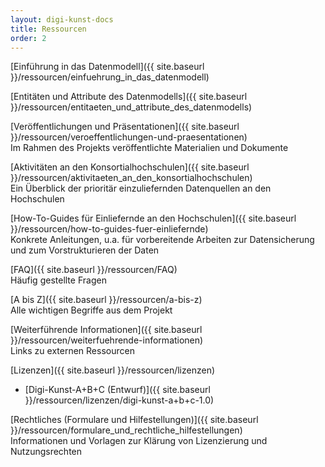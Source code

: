 ```yaml
---
layout: digi-kunst-docs
title: Ressourcen
order: 2
---
```


[Einführung in das Datenmodell]({{ site.baseurl }}/ressourcen/einfuehrung_in_das_datenmodell)

[Entitäten und Attribute des Datenmodells]({{ site.baseurl }}/ressourcen/entitaeten_und_attribute_des_datenmodells)

[Veröffentlichungen und Präsentationen]({{ site.baseurl }}/ressourcen/veroeffentlichungen-und-praesentationen)\
Im Rahmen des Projekts veröffentlichte Materialien und Dokumente

[Aktivitäten an den Konsortialhochschulen]({{ site.baseurl }}/ressourcen/aktivitaeten_an_den_konsortialhochschulen)\
Ein Überblick der prioritär einzuliefernden Datenquellen an den Hochschulen

[How-To-Guides für Einliefernde an den Hochschulen]({{ site.baseurl }}/ressourcen/how-to-guides-fuer-einliefernde)\
Konkrete Anleitungen, u.a. für vorbereitende Arbeiten zur Datensicherung und zum Vorstrukturieren der Daten

[FAQ]({{ site.baseurl }}/ressourcen/FAQ)\
Häufig gestellte Fragen

[A bis Z]({{ site.baseurl }}/ressourcen/a-bis-z)\
Alle wichtigen Begriffe aus dem Projekt

[Weiterführende Informationen]({{ site.baseurl }}/ressourcen/weiterfuehrende-informationen)\
Links zu externen Ressourcen

[Lizenzen]({{ site.baseurl }}/ressourcen/lizenzen)

- [Digi-Kunst-A+B+C (Entwurf)]({{ site.baseurl }}/ressourcen/lizenzen/digi-kunst-a+b+c-1.0)

[Rechtliches (Formulare und Hilfestellungen)]({{ site.baseurl }}/ressourcen/formulare_und_rechtliche_hilfestellungen)\
Informationen und Vorlagen zur Klärung von Lizenzierung und Nutzungsrechten